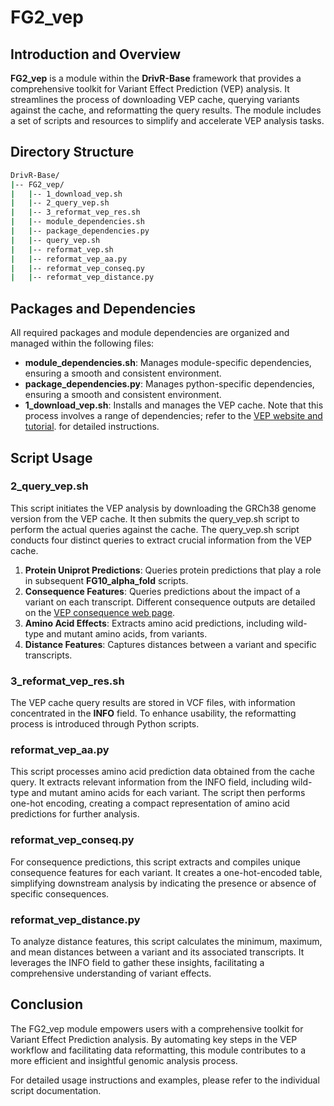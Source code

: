 # FG2_vep

## Introduction and Overview
**FG2_vep** is a module within the **DrivR-Base** framework that provides a comprehensive toolkit for Variant Effect Prediction (VEP) analysis. It streamlines the process of downloading VEP cache, querying variants against the cache, and reformatting the query results. The module includes a set of scripts and resources to simplify and accelerate VEP analysis tasks.

## Directory Structure
```bash
DrivR-Base/
|-- FG2_vep/
|   |-- 1_download_vep.sh
|   |-- 2_query_vep.sh
|   |-- 3_reformat_vep_res.sh
|   |-- module_dependencies.sh
|   |-- package_dependencies.py
|   |-- query_vep.sh
|   |-- reformat_vep.sh
|   |-- reformat_vep_aa.py
|   |-- reformat_vep_conseq.py
|   |-- reformat_vep_distance.py
```
## Packages and Dependencies
All required packages and module dependencies are organized and managed within the following files:
* **module_dependencies.sh**: Manages module-specific dependencies, ensuring a smooth and consistent environment.
* **package_dependencies.py**: Manages python-specific dependencies, ensuring a smooth and consistent environment.
* **1_download_vep.sh**:  Installs and manages the VEP cache. Note that this process involves a range of dependencies; refer to the [VEP website and tutorial](https://www.ensembl.org/info/docs/tools/vep/script/vep_download.html#installer). for detailed instructions.

## Script Usage

### 2_query_vep.sh
This script initiates the VEP analysis by downloading the GRCh38 genome version from the VEP cache. It then submits the query_vep.sh script to perform the actual queries against the cache. The query_vep.sh script conducts four distinct queries to extract crucial information from the VEP cache.

1. **Protein Uniprot Predictions**: Queries protein predictions that play a role in subsequent **FG10_alpha_fold** scripts.
2. **Consequence Features**: Queries predictions about the impact of a variant on each transcript. Different consequence outputs are detailed on the [VEP consequence web page](https://www.ensembl.org/info/genome/variation/prediction/predicted_data.html).
3. **Amino Acid Effects**: Extracts amino acid predictions, including wild-type and mutant amino acids, from variants.
4. **Distance Features**: Captures distances between a variant and specific transcripts.

### 3_reformat_vep_res.sh
The VEP cache query results are stored in VCF files, with information concentrated in the **INFO** field. To enhance usability, the reformatting process is introduced through Python scripts.

### reformat_vep_aa.py

This script processes amino acid prediction data obtained from the cache query. It extracts relevant information from the INFO field, including wild-type and mutant amino acids for each variant. The script then performs one-hot encoding, creating a compact representation of amino acid predictions for further analysis.

### reformat_vep_conseq.py
For consequence predictions, this script extracts and compiles unique consequence features for each variant. It creates a one-hot-encoded table, simplifying downstream analysis by indicating the presence or absence of specific consequences.

### reformat_vep_distance.py
To analyze distance features, this script calculates the minimum, maximum, and mean distances between a variant and its associated transcripts. It leverages the INFO field to gather these insights, facilitating a comprehensive understanding of variant effects.

## Conclusion
The FG2_vep module empowers users with a comprehensive toolkit for Variant Effect Prediction analysis. By automating key steps in the VEP workflow and facilitating data reformatting, this module contributes to a more efficient and insightful genomic analysis process.

For detailed usage instructions and examples, please refer to the individual script documentation.

